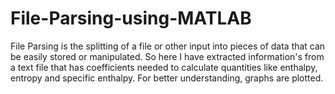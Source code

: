 # File-Parsing-using-MATLAB
File Parsing is the splitting of a file or other input into pieces of data that can be easily stored or manipulated. So here I have extracted information's from a text file  that has coefficients needed to calculate quantities like enthalpy, entropy and specific enthalpy. For  better understanding, graphs are plotted.
